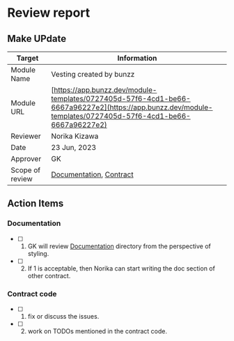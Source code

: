 # Review report
## Make UPdate

|Target|Information|
|---|---|
|Module Name|Vesting created by bunzz|
|Module URL|[https://app.bunzz.dev/module-templates/0727405d-57f6-4cd1-be66-6667a96227e2](https://app.bunzz.dev/module-templates/0727405d-57f6-4cd1-be66-6667a96227e2)|
|Reviewer|Norika Kizawa|
|Date|23 Jun, 2023|
|Approver|GK|
|Scope of review| [Documentation](./doc), [Contract](./contracts)|


## Action Items

### Documentation 
- [ ] 1. GK will review [Documentation](./doc) directory from the perspective of styling.
- [ ] 2. If 1 is acceptable, then Norika can start writing the doc section of other contract.

### Contract code

- [ ] 1. fix or discuss the issues.
- [ ] 2. work on TODOs mentioned in the contract code.